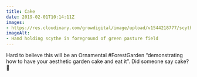 ```yaml
---
title: Cake
date: 2019-02-01T10:14:11Z
images: 
- https://res.cloudinary.com/growdigital/image/upload/v1544218777/scythe-41796487824.jpg
imageAlt: 
- Hand holding scythe in foreground of green pasture field
---
```


Hard to believe this will be an Ornamental #ForestGarden “demonstrating how to have your aesthetic garden cake and eat it”. Did someone say cake? 🍰
